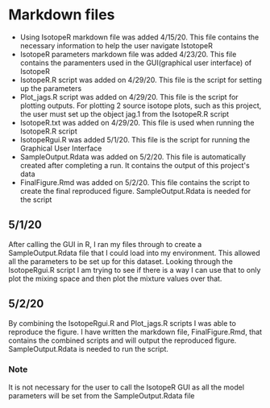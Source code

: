 # Markdown files 

- Using IsotopeR markdown file was added 4/15/20. This file contains the necessary information to help the user navigate IstotopeR
- IsotopeR parameters markdown file was added 4/23/20. This file contains the    paramenters used in the GUI(graphical user interface) of IsotopeR 
- IsotopeR.R script was added on 4/29/20. This file is the script for setting up the parameters 
- Plot_jags.R script was added on 4/29/20. This file is the script for plotting outputs. For plotting 2 source isotope plots, such as this project, the user must set up the object jag.1 from the IsotopeR.R script 
- IsotopeR.txt was added on 4/29/20. This file is used when running the IsotopeR.R script  
- IsotopeRgui.R was added 5/1/20. This file is the script for running the Graphical User Interface 
- SampleOutput.Rdata was added on 5/2/20. This file is automatically created after completing a run. It contains the output of this project's data
- FinalFigure.Rmd was added on 5/2/20. This file contains the script to create the final reproduced figure. SampleOutput.Rdata is needed for the script 

## 5/1/20 

After calling the GUI in R, I ran my files through to create a SampleOutput.Rdata file that I could load into my environment. This allowed all the parameters to be set up for this dataset. Looking through the IsotopeRgui.R script I am trying to see if there is a way I can use that to only plot the mixing space and then plot the mixture values over that.

## 5/2/20 

By combining the IsotopeRgui.R and Plot_jags.R scripts I was able to reproduce the figure. I have written the markdown file, FinalFigure.Rmd, that contains the combined scripts and will output the reproduced figure. SampleOutput.Rdata is needed to run the script.  

### Note
It is not necessary for the user to call the IsotopeR GUI as all the model parameters will be set from the SampleOutput.Rdata file  
